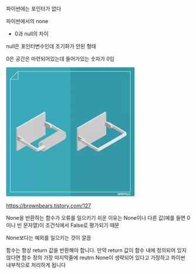 파이썬에는 포인터가 없다

파이썬에서의 none

* 0과 null의 차이

null은 포인터변수인데 초기화가 안된 형태

0은 공간은 마련되어있는데 들어가있는 숫자가 0임

<img src="images/200114_null.jpg" alt="200114_null" style="zoom:50%;" />



https://brownbears.tistory.com/127

None을 반환하는 함수가 오류를 일으키기 쉬운 이유는 None이나 다른 값(예를 들면 0이나 빈 문자열)이 조건식에서 False로 평가되기 때문

None보다는 예외를 일으키는 것이 깔끔





함수는 항상 return 값을 반환해야 합니다. 만약 return 값이 함수 내에 정의되어 있지 않다면 함수 정의 가장 마지막줄에 reutrn None이 생략되어 있다고 가정하고 파이썬 내부적으로 처리하게 됩니다





